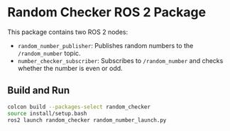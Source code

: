 # Random Checker ROS 2 Package


This package contains two ROS 2 nodes:
- `random_number_publisher`: Publishes random numbers to the `/random_number` topic.
- `number_checker_subscriber`: Subscribes to `/random_number` and checks whether the number is even or odd.



## Build and Run
```bash
colcon build --packages-select random_checker
source install/setup.bash
ros2 launch random_checker random_number_launch.py
```